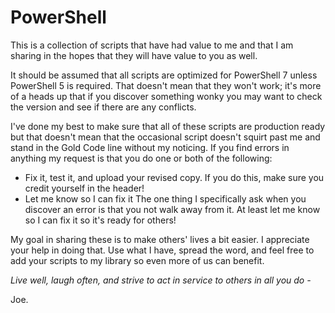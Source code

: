 # PowerShell
This is a collection of scripts that have had value to me and that I am sharing in the hopes that they will have value to you as well.

It should be assumed that all scripts are optimized for PowerShell 7 unless PowerShell 5 is required. That doesn't mean that they won't work; it's more of a heads up that if you discover something wonky you may want to check the version and see if there are any conflicts.

I've done my best to make sure that all of these scripts are production ready but that doesn't mean that the occasional script doesn't squirt past me and stand in the Gold Code line without my noticing. If you find errors in anything my request is that you do one or both of the following:
* Fix it, test it, and upload your revised copy. If you do this, make sure you credit yourself in the header!
* Let me know so I can fix it
The one thing I specifically ask when you discover an error is that you not walk away from it. At least let me know so I can fix it so it's ready for others!

My goal in sharing these is to make others' lives a bit easier. I appreciate your help in doing that. Use what I have, spread the word, and feel free to add your scripts to my library so even more of us can benefit.

_Live well, laugh often, and strive to act in service to others in all you do -_

Joe.
